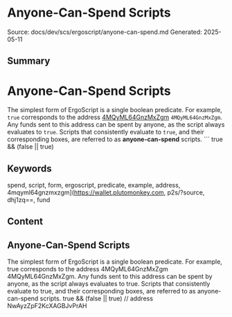 # Anyone-Can-Spend Scripts
Source: docs/dev/scs/ergoscript/anyone-can-spend.md
Generated: 2025-05-11

## Summary
# Anyone-Can-Spend Scripts

The simplest form of ErgoScript is a single boolean predicate. For example, `true` corresponds to the address [4MQyML64GnzMxZgm](https://wallet.plutomonkey.com/p2s/?source=dHJ1ZQ==) `4MQyML64GnzMxZgm`. Any funds sent to this address can be spent by anyone, as the script always evaluates to `true`. Scripts that consistently evaluate to `true`, and their corresponding boxes, are referred to as **anyone-can-spend** scripts. ```
true && (false || true)

## Keywords
spend, script, form, ergoscript, predicate, example, address, 4mqyml64gnzmxzgm](https://wallet.plutomonkey.com, p2s/?source, dhj1zq==, fund

## Content
## Anyone-Can-Spend Scripts
The simplest form of ErgoScript is a single boolean predicate. For example, true corresponds to the address 4MQyML64GnzMxZgm 4MQyML64GnzMxZgm.
Any funds sent to this address can be spent by anyone, as the script always evaluates to true.
Scripts that consistently evaluate to true, and their corresponding boxes, are referred to as anyone-can-spend scripts.
true && (false || true)     // address NwAyzZpF2KcXAGBJvPrAH
